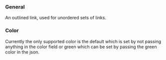 ### General
An outlined link, used for unordered sets of links. 

### Color
Currently the only supported color is the default which is set by not passing anything in the color field or green which can be set by passing the green color in the json.

